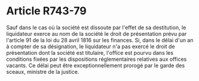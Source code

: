 # Article R743-79

Sauf dans le cas où la société est dissoute par l'effet de sa destitution, le liquidateur exerce au nom de la société le droit de présentation prévu par l'article 91 de la loi du 28 avril 1816 sur les finances.   Si, dans le délai d'un an à compter de sa désignation, le liquidateur n'a pas exercé le droit de présentation dont la société est titulaire, l'office est pourvu dans les conditions fixées par les dispositions réglementaires relatives aux offices vacants. Ce délai peut être exceptionnellement prorogé par le garde des sceaux, ministre de la justice.